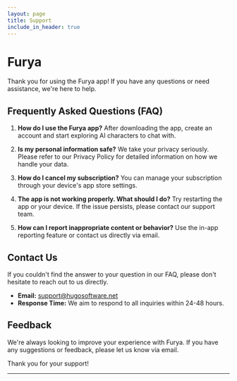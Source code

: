 ```yaml
---
layout: page
title: Support
include_in_header: true
---
```


# Furya

Thank you for using the Furya app! If you have any questions or need assistance, we're here to help.

## Frequently Asked Questions (FAQ)

1. **How do I use the Furya app?**
   After downloading the app, create an account and start exploring AI characters to chat with.

2. **Is my personal information safe?**
   We take your privacy seriously. Please refer to our Privacy Policy for detailed information on how we handle your data.

3. **How do I cancel my subscription?**
   You can manage your subscription through your device's app store settings.

4. **The app is not working properly. What should I do?**
   Try restarting the app or your device. If the issue persists, please contact our support team.

5. **How can I report inappropriate content or behavior?**
   Use the in-app reporting feature or contact us directly via email.

## Contact Us

If you couldn't find the answer to your question in our FAQ, please don't hesitate to reach out to us directly.

- **Email:** support@hugosoftware.net
- **Response Time:** We aim to respond to all inquiries within 24-48 hours.

## Feedback

We're always looking to improve your experience with Furya. If you have any suggestions or feedback, please let us know via email.

Thank you for your support!

---
